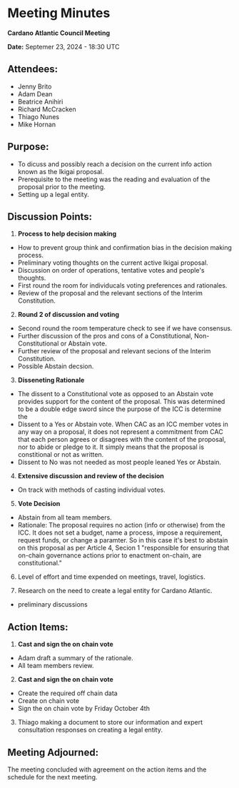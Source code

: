 # Meeting Minutes

**Cardano Atlantic Council Meeting**

**Date:** Septemer 23, 2024 - 18:30 UTC

## **Attendees:** 
- Jenny Brito
- Adam Dean
- Beatrice Anihiri
- Richard McCracken
- Thiago Nunes
- Mike Hornan

## **Purpose:** 
- To dicuss and possibly reach a decision on the current info action known as the Ikigai proposal.
- Prerequisite to the meeting was the reading and evaluation of the proposal prior to the meeting.
- Setting up a legal entity.

## **Discussion Points:**

1. **Process to help decision making**
- How to prevent group think and confirmation bias in the decision making process.
- Preliminary voting thoughts on the current active Ikigai proposal.
- Discussion on order of operations, tentative votes and people's thoughts.
- First round the room for individucals voting preferences and rationales.
- Review of the proposal and the relevant sections of the Interim Constitution.

2. **Round 2 of discussion and voting**
- Second round the room temperature check to see if we have consensus.
- Further discussion of the pros and cons of a Constitutional, Non-Constitutional or Abstain vote.
- Further review of the proposal and relevant secions of the Interim Constitution.
- Possible Abstain decsion.


3. **Disseneting Rationale**
- The dissent to a Constitutional vote as opposed to an Abstain vote provides support for the content of the proposal. This was determined to be a double edge sword since the purpose of the ICC is determine the 
- Dissent to a Yes or Abstain vote. When CAC as an ICC member votes in any way on a proposal, it does not represent a commitment from CAC that each person agrees or disagrees with the content of the proposal, nor to abide or pledge to it. It simply means that the proposal is constitional or not as written.
- Dissent to No was not needed as most people leaned Yes or Abstain.


4. **Extensive discussion and review of the decision**
- On track with methods of casting individual votes.

5. **Vote Decision**
- Abstain from all team members.
- Rationale: The proposal requires no action (info or otherwise) from the ICC. It does not set a budget, name a process, impose a requirement, request funds, or change a paramter. So in this case it's best to abstain on this proposal as per Article 4, Secion 1 "responsible for ensuring that on-chain governance actions prior to enactment on-chain, are constitutional."

6. Level of effort and time expended on meetings, travel, logistics.

7. Research on the need to create a legal entity for Cardano Atlantic.
- preliminary discussions

## **Action Items:**

1. **Cast and sign the on chain vote**
- Adam draft a summary of the rationale.
- All team members review.

2. **Cast and sign the on chain vote**
- Create the required off chain data
- Create on chain vote
- Sign the on chain vote by Friday October 4th

3. Thiago making a document to store our information and expert consultation responses on creating a legal entity.

## **Meeting Adjourned:**
The meeting concluded with agreement on the action items and the schedule for the next meeting. 
